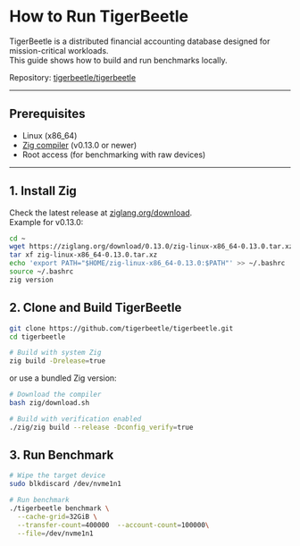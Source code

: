 # How to Run TigerBeetle

TigerBeetle is a distributed financial accounting database designed for mission-critical workloads.  
This guide shows how to build and run benchmarks locally.  

Repository: [tigerbeetle/tigerbeetle](https://github.com/tigerbeetle/tigerbeetle)

---

## Prerequisites
- Linux (x86_64)
- [Zig compiler](https://ziglang.org/download/) (v0.13.0 or newer)
- Root access (for benchmarking with raw devices)

---

## 1. Install Zig

Check the latest release at [ziglang.org/download](https://ziglang.org/download/).  
Example for v0.13.0:

```bash
cd ~
wget https://ziglang.org/download/0.13.0/zig-linux-x86_64-0.13.0.tar.xz
tar xf zig-linux-x86_64-0.13.0.tar.xz
echo 'export PATH="$HOME/zig-linux-x86_64-0.13.0:$PATH"' >> ~/.bashrc
source ~/.bashrc
zig version
```

## 2. Clone and Build TigerBeetle
```bash
git clone https://github.com/tigerbeetle/tigerbeetle.git
cd tigerbeetle

# Build with system Zig
zig build -Drelease=true
```

or use a bundled Zig version:
```bash
# Download the compiler
bash zig/download.sh

# Build with verification enabled
./zig/zig build --release -Dconfig_verify=true
```
## 3. Run Benchmark
```bash
# Wipe the target device
sudo blkdiscard /dev/nvme1n1

# Run benchmark
./tigerbeetle benchmark \
  --cache-grid=32GiB \
  --transfer-count=400000  --account-count=100000\
  --file=/dev/nvme1n1
```
